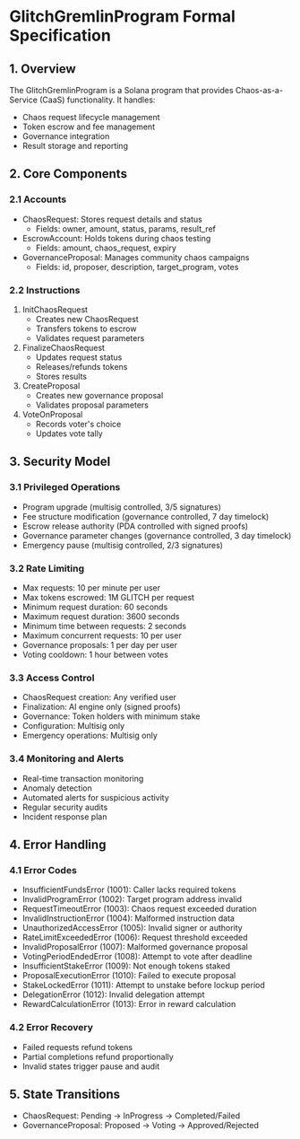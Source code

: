 # GlitchGremlinProgram Formal Specification

## 1. Overview
The GlitchGremlinProgram is a Solana program that provides Chaos-as-a-Service (CaaS) functionality. It handles:
- Chaos request lifecycle management
- Token escrow and fee management
- Governance integration
- Result storage and reporting

## 2. Core Components

### 2.1 Accounts
- ChaosRequest: Stores request details and status
  - Fields: owner, amount, status, params, result_ref
- EscrowAccount: Holds tokens during chaos testing
  - Fields: amount, chaos_request, expiry
- GovernanceProposal: Manages community chaos campaigns
  - Fields: id, proposer, description, target_program, votes

### 2.2 Instructions
1. InitChaosRequest
   - Creates new ChaosRequest
   - Transfers tokens to escrow
   - Validates request parameters
2. FinalizeChaosRequest
   - Updates request status
   - Releases/refunds tokens
   - Stores results
3. CreateProposal
   - Creates new governance proposal
   - Validates proposal parameters
4. VoteOnProposal
   - Records voter's choice
   - Updates vote tally

## 3. Security Model

### 3.1 Privileged Operations
- Program upgrade (multisig controlled, 3/5 signatures)
- Fee structure modification (governance controlled, 7 day timelock)
- Escrow release authority (PDA controlled with signed proofs)
- Governance parameter changes (governance controlled, 3 day timelock)
- Emergency pause (multisig controlled, 2/3 signatures)

### 3.2 Rate Limiting
- Max requests: 10 per minute per user
- Max tokens escrowed: 1M GLITCH per request
- Minimum request duration: 60 seconds
- Maximum request duration: 3600 seconds
- Minimum time between requests: 2 seconds
- Maximum concurrent requests: 10 per user
- Governance proposals: 1 per day per user
- Voting cooldown: 1 hour between votes

### 3.3 Access Control
- ChaosRequest creation: Any verified user
- Finalization: AI engine only (signed proofs)
- Governance: Token holders with minimum stake
- Configuration: Multisig only
- Emergency operations: Multisig only

### 3.4 Monitoring and Alerts
- Real-time transaction monitoring
- Anomaly detection
- Automated alerts for suspicious activity
- Regular security audits
- Incident response plan

## 4. Error Handling

### 4.1 Error Codes
- InsufficientFundsError (1001): Caller lacks required tokens
- InvalidProgramError (1002): Target program address invalid
- RequestTimeoutError (1003): Chaos request exceeded duration
- InvalidInstructionError (1004): Malformed instruction data
- UnauthorizedAccessError (1005): Invalid signer or authority
- RateLimitExceededError (1006): Request threshold exceeded
- InvalidProposalError (1007): Malformed governance proposal
- VotingPeriodEndedError (1008): Attempt to vote after deadline
- InsufficientStakeError (1009): Not enough tokens staked
- ProposalExecutionError (1010): Failed to execute proposal
- StakeLockedError (1011): Attempt to unstake before lockup period
- DelegationError (1012): Invalid delegation attempt
- RewardCalculationError (1013): Error in reward calculation

### 4.2 Error Recovery
- Failed requests refund tokens
- Partial completions refund proportionally
- Invalid states trigger pause and audit

## 5. State Transitions
- ChaosRequest:
  Pending -> InProgress -> Completed/Failed
- GovernanceProposal:
  Proposed -> Voting -> Approved/Rejected
